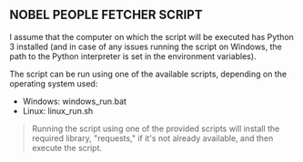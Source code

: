 ## NOBEL PEOPLE FETCHER SCRIPT



I assume that the computer on which the script will be executed has Python 3 installed
(and in case of any issues running the script on Windows, the path to the Python
interpreter is set in the environment variables).

The script can be run using one of the available scripts, depending on the operating system used:

- Windows: windows_run.bat
- Linux: linux_run.sh

> Running the script using one of the provided scripts will install the required library, "requests,"
> if it's not already available, and then execute the script.